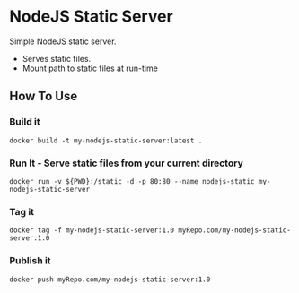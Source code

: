 # NodeJS Static Server

Simple NodeJS static server. 

   * Serves static files. 
   * Mount path to static files at run-time

## How To Use

### Build it 
```
docker build -t my-nodejs-static-server:latest .
```

### Run It - Serve static files from your current directory
```
docker run -v ${PWD}:/static -d -p 80:80 --name nodejs-static my-nodejs-static-server
```

### Tag it
```
docker tag -f my-nodejs-static-server:1.0 myRepo.com/my-nodejs-static-server:1.0
```

### Publish it
```
docker push myRepo.com/my-nodejs-static-server:1.0
```
